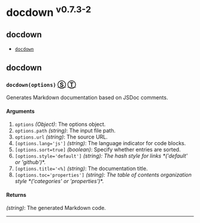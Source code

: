 # docdown <sup>v0.7.3-2</sup>

<!-- div class="toc-container" -->




<!-- div -->

## <a name="toc-docdown"></a> docdown

* <a href="#docdownoptions">`docdown`</a>

<!-- /div -->

<!-- /div -->

<!-- div class="doc-container" -->




<!-- div -->

## docdown




<!-- div -->

### <a name="docdownoptions"></a> `docdown(options)` [&#x24C8;](https://github.com/GerHobbelt/docdown/blob/0.7.3-2/index.js#L26 "View in source") [&#x24C9;][1]

Generates Markdown documentation based on JSDoc comments.




#### Arguments

1. `options` *(Object)*: The options object.
2. `options.path` *(string)*: The input file path.
3. `options.url` *(string)*: The source URL.
4. `[options.lang='js']` *(string)*: The language indicator for code blocks.
5. `[options.sort=true]` *(boolean)*: Specify whether entries are sorted.
6. `[options.style='default']` *(string): The hash style for links &#42;('default' or 'github')*&#42;.
7. `[options.title='<%]` *(string)*: The documentation title.
8. `[options.toc='properties']` *(string): The table of contents organization style &#42;('categories' or 'properties')*&#42;.




#### Returns

*(string)*: The generated Markdown code.

---

<!-- /div -->

<!-- /div -->

<!-- /div -->




 [1]: #toc-docdown "Jump back to the TOC."
